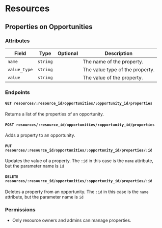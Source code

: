 # Resources

## Properties on Opportunities

### Attributes

Field           | Type     | Optional | Description                        
----------------|----------|----------|-----------------------------------
`name`          | `string` |          | The name of the property.          
`value_type`    | `string` |          | The value type of the property.    
`value`         | `string` |          | The value of the property.         

### Endpoints

#### `GET resources/:resource_id/opportunities/:opportunity_id/properties`

Returns a list of the properties of an opportunity.

#### `POST resources/:resource_id/opportunities/:opportunity_id/properties`

Adds a property to an opportunity.

#### `PUT resources/:resource_id/opportunities/:opportunity_id/properties/:id`

Updates the value of a property. The `:id` in this case is the `name` attribute, but the parameter name is `id`

#### `DELETE resources/:resource_id/opportunities/:opportunity_id/properties/:id`

Deletes a property from an opportunity. The `:id` in this case is the `name` attribute, but the parameter name is `id`

### Permissions

* Only resource owners and admins can manage properties.